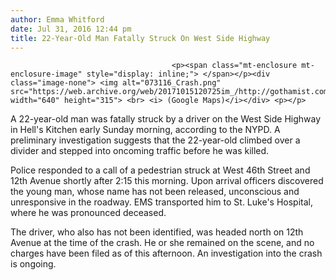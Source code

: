```yaml
---
author: Emma Whitford
date: Jul 31, 2016 12:44 pm
title: 22-Year-Old Man Fatally Struck On West Side Highway
---
```


	
										<p><span class="mt-enclosure mt-enclosure-image" style="display: inline;"> </span></p><div class="image-none"> <img alt="073116_Crash.png" src="https://web.archive.org/web/20171015120725im_/http://gothamist.com/attachments/nyc_ewhitford/073116_Crash.png" width="640" height="315"> <br> <i> (Google Maps)</i></div> <p></p>

<p>A 22-year-old man was fatally struck by a driver on the West Side Highway in Hell&apos;s Kitchen early Sunday morning, according to the NYPD. A preliminary investigation suggests that the 22-year-old climbed over a divider and stepped into oncoming traffic before he was killed. </p>

<p>Police responded to a call of a pedestrian struck at West 46th Street and 12th Avenue shortly after 2:15 this morning. Upon arrival officers discovered the young man, whose name has not been released, unconscious and unresponsive in the roadway. EMS transported him to St. Luke&apos;s Hospital, where he was pronounced deceased. </p>

<p>The driver, who also has not been identified, was headed north on 12th Avenue at the time of the crash. He or she remained on the scene, and no charges have been filed as of this afternoon. An investigation into the crash is ongoing. </p>					
										
									
				